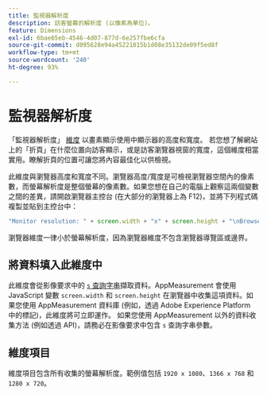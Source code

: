 ```yaml
---
title: 監視器解析度
description: 訪客螢幕的解析度 (以像素為單位)。
feature: Dimensions
exl-id: 6bae65eb-4546-4d07-877d-6e257fbe6cfa
source-git-commit: d095628e94a45221815b1d08e35132de09f5ed8f
workflow-type: tm+mt
source-wordcount: '240'
ht-degree: 93%

---
```


# 監視器解析度

「監視器解析度」 [維度](overview.md) 以畫素顯示使用中顯示器的高度和寬度。 若您想了解網站上的「折頁」在什麼位置向訪客顯示，或是訪客瀏覽器視窗的寬度，這個維度相當實用。瞭解折頁的位置可讓您將內容最佳化以供檢視。

此維度與瀏覽器高度和寬度不同。瀏覽器高度/寬度是可檢視瀏覽器空間內的像素數，而螢幕解析度是整個螢幕的像素數。如果您想在自己的電腦上觀察這兩個變數之間的差異，請開啟瀏覽器主控台 (在大部分的瀏覽器上為 F12)，並將下列程式碼複製並貼到主控台中：

```js
"Monitor resolution: " + screen.width + "x" + screen.height + "\nBrowser resolution: " + window.innerWidth + "x" + window.innerHeight;
```

瀏覽器維度一律小於螢幕解析度，因為瀏覽器維度不包含瀏覽器導覽區或邊界。

## 將資料填入此維度中

此維度會從影像要求中的 [`s` 查詢字串](/help/implement/validate/query-parameters.md)擷取資料。AppMeasurement 會使用 JavaScript 變數 `screen.width` 和 `screen.height` 在瀏覽器中收集這項資料。如果您使用 AppMeasurement 資料庫 (例如，透過 Adobe Experience Platform 中的標記)，此維度將可立即運作。 如果您使用 AppMeasurement 以外的資料收集方法 (例如透過 API)，請務必在影像要求中包含 `s` 查詢字串參數。

## 維度項目

維度項目包含所有收集的螢幕解析度。範例值包括 `1920 x 1080`、`1366 x 768` 和 `1280 x 720`。
